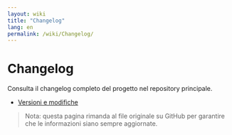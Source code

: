 ```yaml
---
layout: wiki
title: "Changelog"
lang: en
permalink: /wiki/Changelog/
---
```

# Changelog

Consulta il changelog completo del progetto nel repository principale.

- [Versioni e modifiche](https://github.com/Supergiovane/node-red-contrib-knx-ultimate/blob/master/CHANGELOG.md)

> Nota: questa pagina rimanda al file originale su GitHub per garantire che le informazioni siano sempre aggiornate.
